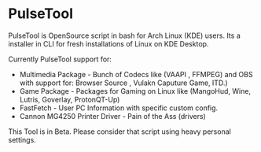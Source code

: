 # PulseTool

PulseTool is OpenSource script in bash for Arch Linux (KDE) users.
Its a installer in CLI for fresh installations of Linux on KDE Desktop.

Currently PulseTool support for:

* Multimedia Package - Bunch of Codecs like (VAAPI , FFMPEG) and OBS with support for: Browser Source , Vulakn Caputure Game, ITD.)
* Game Package - Packages for Gaming on Linux like (MangoHud, Wine, Lutris, Goverlay, ProtonQT-Up)
* FastFetch - User PC Information with specific custom config.
* Cannon MG4250 Printer Driver - Pain of the Ass (drivers)

This Tool is in Beta.
Please consider that script using heavy personal settings.

